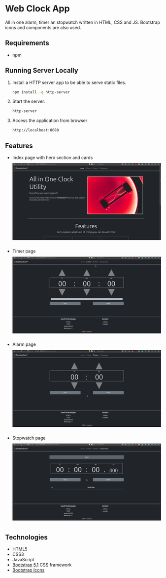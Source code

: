 

# Web Clock App

All in one alarm, timer an stopwatch written in HTML, CSS and JS. Bootstrap icons and components are also used.

<!-- START doctoc generated TOC please keep comment here to allow auto update -->
<!-- END doctoc generated TOC please keep comment here to allow auto update -->

## Requirements

* npm

## Running Server Locally

1. Install a HTTP server app to be able to serve static files.
    ```sh
    npm install -g http-server
    ```
1. Start the server.
    ```sh
    http-server
    ```
1. Access the application from browser
    ```sh
    http://localhost:8080
    ```

## Features

* Index page with hero section and cards
    <img src="docs/images/index.gif"
         alt="Index page"
         style="margin: 10px 0; max-width: 100%; border: 1px black solid;" />

* Timer page
    <img src="docs/images/timer.gif"
         alt="Timer page"
         style="margin: 10px 0; max-width: 100%; border: 1px black solid;" />

* Alarm page
    <img src="docs/images/alarm.gif"
         alt="Alar page"
         style="margin: 10px 0; max-width: 100%; border: 1px black solid;" />

* Stopwatch page
    <img src="docs/images/stopwatch.gif"
         alt="Stopwatch page"
         style="margin: 10px 0; max-width: 100%; border: 1px black solid;" />

## Technologies

* HTML5
* CSS3
* JavaScript
* [Bootstrap 5.1](https://getbootstrap.com/docs/5.1/getting-started/introduction/) CSS framework
* [Bootstrap Icons](https://icons.getbootstrap.com/)
